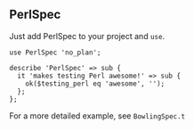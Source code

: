 ## PerlSpec ##

Just add PerlSpec to your project and `use`.

    use PerlSpec 'no_plan';

    describe 'PerlSpec' => sub {
      it 'makes testing Perl awesome!' => sub {
        ok($testing_perl eq 'awesome', '');
      };
    };


For a more detailed example, see `BowlingSpec.t`
